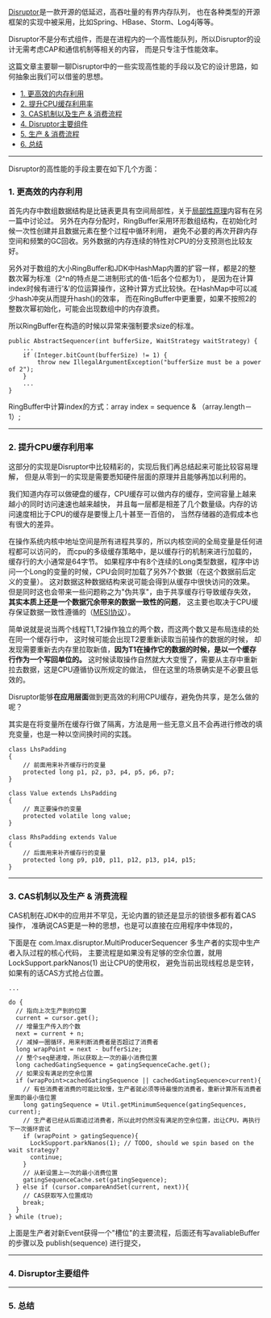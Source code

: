 [Disruptor](https://github.com/LMAX-Exchange/disruptor)是一款开源的低延迟，高吞吐量的有界内存队列，
也在各种类型的开源框架的实现中被采用，比如Spring、HBase、Storm、Log4j等等。

Disruptor不是分布式组件，而是在进程内的一个高性能队列，所以Disruptor的设计无需考虑CAP和通信机制等相关的内容，
而是只专注于性能效率。

这篇文章主要聊一聊Disruptor中的一些实现高性能的手段以及它的设计思路，如何抽象出我们可以借鉴的思想。

- [1. 更高效的内存利用]()
- [2. 提升CPU缓存利用率]()
- [3. CAS机制以及生产 & 消费流程]()
- [4. Disruptor主要组件]()
- [5. 生产 & 消费流程]()
- [6. 总结]()

---

Disruptor的高性能的手段主要在如下几个方面：

### 1. 更高效的内存利用

首先内存中数组数据结构是比链表更具有空间局部性，关于[局部性原理]()内容有在另一篇中讨论过。
另外在内存分配时，RingBuffer采用环形数组结构，在初始化时候一次性创建并且数据元素在整个过程中循环利用，
避免不必要的再次开辟内存空间和频繁的GC回收。另外数据的内存连续的特性对CPU的分支预测也比较友好。

另外对于数组的大小RingBuffer和JDK中HashMap内置的扩容一样，都是2的整数次幂为标准（2^n的特点是二进制形式的值-1后各个位都为1），
是因为在计算index时候有进行'&'的位运算操作，这种计算方式比较快。在HashMap中可以减少hash冲突从而提升hash()的效率，
而在RingBuffer中更重要，如果不按照2的整数次幂初始化，可能会出现数组中的内存浪费。

所以RingBuffer在构造的时候以异常来强制要求size的标准。

```
public AbstractSequencer(int bufferSize, WaitStrategy waitStrategy) {
    ...
    if (Integer.bitCount(bufferSize) != 1) {
        throw new IllegalArgumentException("bufferSize must be a power of 2");
    }
    ...
}
```

RingBuffer中计算index的方式：array index = sequence & （array.length－1）;

---

### 2. 提升CPU缓存利用率

这部分的实现是Disruptor中比较精彩的，实现后我们再总结起来可能比较容易理解，
但是从零到一的实现是需要悉知硬件层面的原理并且能够再加以利用的。

我们知道内存可以做硬盘的缓存，CPU缓存可以做内存的缓存，空间容量上越来越小的同时访问速速也越来越快，
并且每一层都是相差了几个数量级。内存的访问速度相比于CPU的缓存是要慢上几十甚至一百倍的，
当然存储器的造假成本也有很大的差异。

在操作系统内核中地址空间是所有进程共享的，所以内核空间的全局变量是任何进程都可以访问的，
而cpu的多级缓存策略中，是以缓存行的机制来进行加载的，缓存行的大小通常是64字节。
如果程序中有8个连续的Long类型数据，程序中访问一个Long的变量的时候，CPU会同时加载了另外7个数据（在这个数据前后定义的变量）。
这对数据这种数据结构来说可能会得到从缓存中很快访问的效果。
但是同时这也会带来一些问题称之为"伪共享"，由于共享缓存行导致缓存失效，
**其实本质上还是一个数据冗余带来的数据一致性的问题**，
这主要也取决于CPU缓存保证数据一致性遵循的（[MESI协议](https://zh.wikipedia.org/wiki/MESI%E5%8D%8F%E8%AE%AE)）。

简单说就是说当两个线程T1,T2操作独立的两个数，而这两个数又是布局连续的处在同一个缓存行中，
这时候可能会出现T2要重新读取当前操作的数据的时候，
却发现需要重新去内存里拉取新值，**因为T1在操作它的数据的时候，是以一个缓存行作为一个写回单位的。**
这时候读取操作自然就大大变慢了，需要从主存中重新拉去数据，这是CPU遵循协议所规定的做法，
但在这里的场景确实是不必要且低效的。

Disruptor能够**在应用层面**做到更高效的利用CPU缓存，避免伪共享，是怎么做的呢？

其实是在将变量所在缓存行做了隔离，方法是用一些无意义且不会再进行修改的填充变量，也是一种以空间换时间的实践。

```
class LhsPadding
{
    // 前面用来补齐缓存行的变量
    protected long p1, p2, p3, p4, p5, p6, p7;
}

class Value extends LhsPadding
{
    // 真正要操作的变量
    protected volatile long value;
}

class RhsPadding extends Value
{
    // 后面用来补齐缓存行的变量
    protected long p9, p10, p11, p12, p13, p14, p15;
}
```


---

### 3. CAS机制以及生产 & 消费流程

CAS机制在JDK中的应用并不罕见，无论内置的锁还是显示的锁很多都有着CAS操作，
准确说CAS更是一种的思想，也是可以直接在应用程序中体现的，

下面是在 com.lmax.disruptor.MultiProducerSequencer 多生产者的实现中生产者入队过程的核心代码，
主要流程是如果没有足够的空余位置，就用 LockSupport.parkNanos(1) 出让CPU的使用权，
避免当前出现线程总是空转，如果有的话CAS方式抢占位置。
```
...

do {
  // 指向上次生产到的位置
  current = cursor.get();
  // 增量生产传入的个数
  next = current + n;
  // 减掉一圈循环，用来判断消费者是否超过了消费者
  long wrapPoint = next - bufferSize;
  // 整个seq是递增，所以获取上一次的最小消费位置
  long cachedGatingSequence = gatingSequenceCache.get();
  // 如果没有满足的空余位置
  if (wrapPoint>cachedGatingSequence || cachedGatingSequence>current){
    // 有些消费者消费的可能比较慢，生产者就必须等待最慢的消费者，重新计算所有消费者里面的最小值位置
    long gatingSequence = Util.getMinimumSequence(gatingSequences, current);
    // 生产者已经从后面追过消费者，所以此时仍然没有满足的空余位置，出让CPU，再执行下一次循环尝试
    if (wrapPoint > gatingSequence){
      LockSupport.parkNanos(1); // TODO, should we spin based on the wait strategy?
      continue;
    }
    // 从新设置上一次的最小消费位置
    gatingSequenceCache.set(gatingSequence);
  } else if (cursor.compareAndSet(current, next)){
    // CAS获取写入位置成功
    break;
  }
} while (true);

```
上面是生产者对新Event获得一个"槽位"的主要流程，后面还有写avaliableBuffer的步骤以及 publish(sequence) 进行提交，

---

### 4. Disruptor主要组件

---

### 5. 总结


